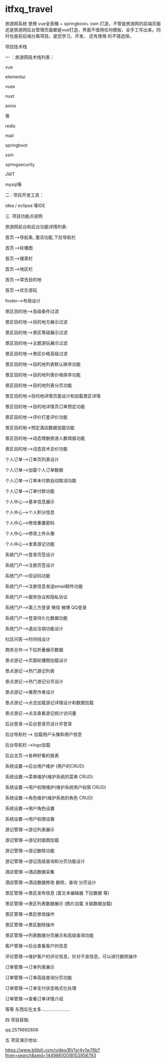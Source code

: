 # itfxq_travel
旅游网系统 使用 vue全家桶 + springboot+ ssm 打造，不管是旅游网的前端页面 还是旅游网后台管理页面都是vue打造，界面不借用任何模板，全手工写出来。同时也是前后端分离项目。是您学习，开发， 还有使用 的不错选择。

项目技术栈



一 ：旅游网技术栈列表：



vue

elementui

vuex

nuxt

axios

等



redis

mail

springboot

ssm

springsecurity

JWT

mysql等



二 : 项目开发工具：



idea / eclipse 等IDE





三. 项目功能点说明



旅游网前台和后台功能详情列表:



首页-->导航条, 激活功能,下拉导航栏

首页-->轮播图

首页-->搜索栏

首页-->地区栏

首页-->常去目的地

首页-->欢乐游玩

footer-->布局设计

景区目的地-->高级条件过滤

景区目的地-->目的地方展示过滤

景区目的地-->景区等级展示过滤

景区目的地-->主题游玩展示过滤

景区目的地-->景区价格高级过滤

景区目的地-->目的地列表默认排序功能

景区目的地-->目的地列表价格排序功能

景区目的地-->目的地列表分页功能

景区目的地->目的地详情页面设计和加载景区详情

景区目的地-->目的地详情页订单预定功能

景区目的地-->评价打星评价功能

景区目的地->预定酒店数据加载功能

景区目的地-->动态增删旅游人数填报功能

景区目的地-->动态技术总价功能

个人订单-->订单页列表设计

个人订单-->加载个人订单数据

个人订单-->订单未付款自动取消功能

个人订单-->订单付款功能

个人中心-->基本信息展示

个人中心-->个人积分信息

个人中心-->修改重置密码

个人中心-->修改上传头像

个人中心-->发表游记功能

系统门户-->登录页签设计

系统门户-->注册页签设计

系统门户-->验证码功能

系统门户-->注册信息发送email邮件功能

系统门户-->服务协议和隐私协议

系统门户-->第三方登录 微信 微博 QQ登录

系统门户-->登录持久化数据功能

系统门户-->退出注销功能设计

社区问答-->时间线设计

商务合作-->下拉折叠展示数据

景点游记-->页面轮播图加载设计

景点游记-->热门游记列表

景点游记-->热门游记分页设计

景点游记-->推荐作者设计

景点游记-->点击加载游记详情设计和数据加载

景点游记-->点击查看游记统计访问量

后台登录-->后台登录页设计并登录

后台导航栏--> 加载用户头像和用户信息

后台导航栏-->logo加载

后台主页-->各种好看的报表

系统设置-->后台用户维护 (用户的CRUD)

系统设置-->菜单维护(维护系统的菜单 CRUD)

系统设置-->用户权限维护(维护系统用户权限 CRUD)

系统设置-->角色维护(维护系统的角色 CRUD)

系统设置-->用户角色设置

系统设置-->用户权限设置

游记管理-->游记列表展示

游记管理-->游记封面图加载

游记管理-->游记删除功能

游记管理-->游记高级查询和分页功能设计

酒店管理-->酒店数据采集

酒店管理-->酒店数据修改 删除，查询 分页设计

景区管理-->景区发布信息 (富文本编辑器 下拉数据 等)

景区管理-->景区列表数据展示 (图片加载 关联数据加载)

景区管理-->景区修改操作

景区管理-->景区删除操作

景区管理-->列表数据分页展示和高级查询功能

客户管理-->后台查看客户的信息

评论管理-->维护客户的评论信息，针对不良信息，可以进行删除操作

订单管理-->订单列表展示

订单管理-->订单高级查询分页功能

订单管理-->订单支付状态格式化处理

订单管理-->查看订单详情介绍

等等 东西实在太多.......................

四 项目获取:

qq:2579692606 

五 项目演示地址:

https://www.bilibili.com/video/BV1sr4y1w76b?from=search&seid=14498610018103956793


